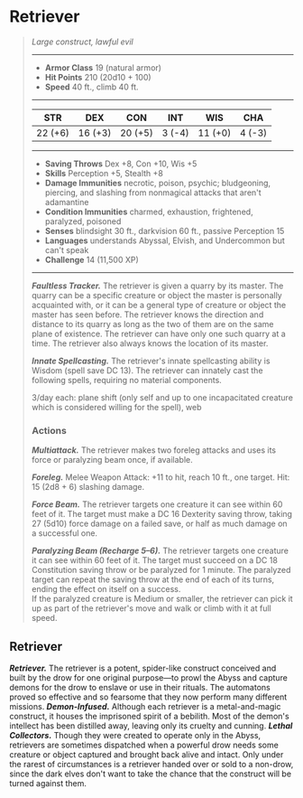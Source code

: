 # Retriever
>*Large construct, lawful evil*
>___
>- **Armor Class** 19 (natural armor)
>- **Hit Points** 210 (20d10 + 100)
>- **Speed** 40 ft., climb 40 ft.
>___
>|STR|DEX|CON|INT|WIS|CHA|
>|:---:|:---:|:---:|:---:|:---:|:---:|
>|22 (+6)|16 (+3)|20 (+5)|3 (-4)|11 (+0)|4 (-3)|
>___
>- **Saving Throws** Dex +8, Con +10, Wis +5
>- **Skills** Perception +5, Stealth +8
>- **Damage Immunities** necrotic, poison, psychic; bludgeoning, piercing, and slashing from nonmagical attacks that aren't adamantine
>- **Condition Immunities** charmed, exhaustion, frightened, paralyzed, poisoned
>- **Senses** blindsight 30 ft., darkvision 60 ft., passive Perception 15
>- **Languages** understands Abyssal, Elvish, and Undercommon but can't speak
>- **Challenge** 14 (11,500 XP)
>___
>***Faultless Tracker.*** The retriever is given a quarry by its master. The quarry can be a specific creature or object the master is personally acquainted with, or it can be a general type of creature or object the master has seen before. The retriever knows the direction and distance to its quarry as long as the two of them are on the same plane of existence. The retriever can have only one such quarry at a time. The retriever also always knows the location of its master.  
>
>***Innate Spellcasting.*** The retriever's innate spellcasting ability is Wisdom (spell save DC 13). The retriever can innately cast the following spells, requiring no material components.  
>
>3/day each: plane shift (only self and up to one incapacitated creature which is considered willing for the spell), web  
>
>### Actions
>***Multiattack.*** The retriever makes two foreleg attacks and uses its force or paralyzing beam once, if available.  
>
>***Foreleg.*** Melee Weapon Attack: +11 to hit, reach 10 ft., one target. Hit: 15 (2d8 + 6) slashing damage.  
>
>***Force Beam.*** The retriever targets one creature it can see within 60 feet of it. The target must make a DC 16 Dexterity saving throw, taking 27 (5d10) force damage on a failed save, or half as much damage on a successful one.  
>
>***Paralyzing Beam (Recharge 5–6).*** The retriever targets one creature it can see within 60 feet of it. The target must succeed on a DC 18 Constitution saving throw or be paralyzed for 1 minute. The paralyzed target can repeat the saving throw at the end of each of its turns, ending the effect on itself on a success.  
>If the paralyzed creature is Medium or smaller, the retriever can pick it up as part of the retriever's move and walk or climb with it at full speed.
## Retriever
***Retriever.*** The retriever is a potent, spider-like construct conceived and built by the drow for one original purpose—to prowl the Abyss and capture demons for the drow to enslave or use in their rituals. The automatons proved so effective and so fearsome that they now perform many different missions.
***Demon-Infused.*** Although each retriever is a metal-and-magic construct, it houses the imprisoned spirit of a bebilith. Most of the demon's intellect has been distilled away, leaving only its cruelty and cunning.
***Lethal Collectors.*** Though they were created to operate only in the Abyss, retrievers are sometimes dispatched when a powerful drow needs some creature or object captured and brought back alive and intact. Only under the rarest of circumstances is a retriever handed over or sold to a non-drow, since the dark elves don't want to take the chance that the construct will be turned against them.